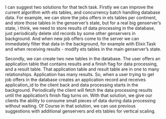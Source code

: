 I can suggest two solutions for that tech task. Firstly we can improve the current algorithm with ets tables, and concurrency batch handling database data. For example, we can store the jobs offers in ets tables per continent, and store those tables in the genserver’s state, but for a real big genserver’s state, i think, we need to store results of data processing in the database, just periodically delete old records by some other genservers in background. And when new job offers come to the server we can immediately filter that data in the background, for example with Elixir.Task and when receiving results - modify ets tables in the main genserver’s state.



Secondly, we can create two new tables in the database. The user offers an application table that contains results and a finish flag for data processing, and a result table. That application table and result table are in one to many relationships. Application has many results. So, when a user trying to get job offers in the database creates an application record and receives application_id  to the client back and data processing starts in the background. Periodically the client will fetch the data processing results until the application’s finish flag turns on. With that solution, we give our clients the ability to consume small pieces of data during data processing without waiting. Of Course in that solution, we can use previous suggestions with additional genservers and ets tables for vertical scaling.

